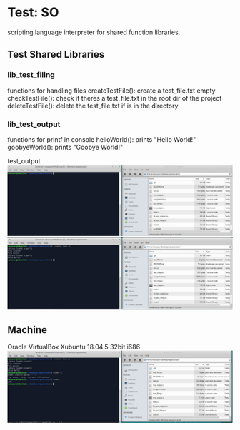 # Test: SO

scripting language interpreter for shared function libraries.

## Test Shared Libraries
### lib_test_filing
functions for handling files
createTestFile(): create a test_file.txt empty
checkTestFile(): check if theres a test_file.txt in the root dir of the project
deleteTestFile(): delete the test_file.txt if is in the directory

### lib_test_output
functions for printf in console
helloWorld(): prints "Hello World!"
goobyeWorld(): prints "Goobye World!"

 test_output
![clear console](image-runtime-0.png)
![program commands on the console](image-runtime-1.png)

## Machine

Oracle VirtualBox 
Xubuntu 18.04.5
32bit i686
![xubuntu](i686.png)
